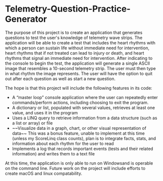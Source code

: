 # Telemetry-Question-Practice-Generator

The purpose of this project is to create an application that generates questions to test the user's knowledge of telemetry wave strips. The application will be able to create a test that includes the heart rhythms with which a person can sustain life without immediate need for intervention, heart rhythms that if not treated can lead to injury or death, and heart rhythms that signal an immediate need for intervention. After indicating to the console to begin the test, the application will generate a single ASCII image that resembles a 10-second telemetry strip. The user must then type in what rhythm the image represents. The user will have the option to quit out after each question as well as start a new question.

The hope is that this project will include the following features in its code:
<ul>
<li>A “master loop” console application where the user can repeatedly enter commands/perform actions, including choosing to exit the program.</li>
<li>A dictionary or list, populated with several values, retrieves at least one value, and uses it in the program </li>
<li>Uses a LINQ query to retrieve information from a data structure (such as a list or array) or file</li>
<li>~~Visualize data in a graph, chart, or other visual representation of data~~ This was a bonus feature, unable to implement at this time (unless my ScoreLinq class counts), plan is to integrate facts, stats, and information about each rhythm for the user to read</li>
<li>Implements a log that records important events (tests and their related information) and writes them to a text file</li>
</ul>

At this time, the application is only able to run on Windowsand is operable on the command line. Future work on the project will include efforts to create macOS and linux compatability.
